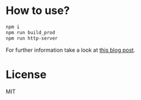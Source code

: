 # How to use?

```bash
npm i
npm run build_prod
npm run http-server
```

For further information take a look at [this blog post](http://blog.mgechev.com/2016/06/26/tree-shaking-angular2-production-build-rollup-javascript/).

# License

MIT

